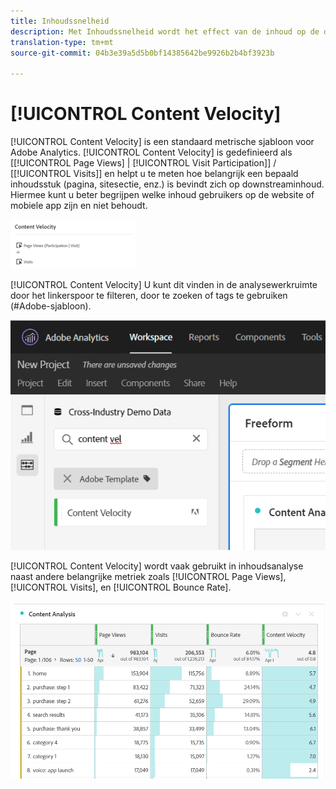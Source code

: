 ```yaml
---
title: Inhoudssnelheid
description: Met Inhoudssnelheid wordt het effect van de inhoud op de downstreaminhoud gemeten.
translation-type: tm+mt
source-git-commit: 04b3e39a5d5b0bf14385642be9926b2b4bf3923b

---
```



# [!UICONTROL Content Velocity]

[!UICONTROL Content Velocity] is een standaard metrische sjabloon voor Adobe Analytics. [!UICONTROL Content Velocity] is gedefinieerd als [[!UICONTROL Page Views] | [!UICONTROL Visit Participation]] / [[!UICONTROL Visits]] en helpt u te meten hoe belangrijk een bepaald inhoudsstuk (pagina, sitesectie, enz.) is bevindt zich op downstreaminhoud. Hiermee kunt u beter begrijpen welke inhoud gebruikers op de website of mobiele app zijn en niet behoudt.

![](assets/cont-velo-1.png)

[!UICONTROL Content Velocity] U kunt dit vinden in de analysewerkruimte door het linkerspoor te filteren, door te zoeken of tags te gebruiken (#Adobe-sjabloon).

![](assets/cont-velo-2.png)

[!UICONTROL Content Velocity] wordt vaak gebruikt in inhoudsanalyse naast andere belangrijke metriek zoals [!UICONTROL Page Views], [!UICONTROL Visits], en [!UICONTROL Bounce Rate].

![](assets/cont-velo-3.png)
